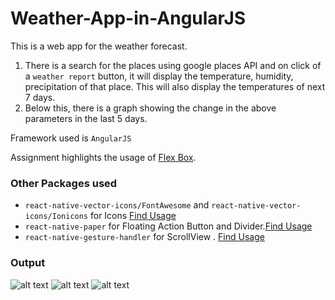 # Weather-App-in-AngularJS
This is a web app for the weather forecast.
1. There is a search for the places using google places API and on click of a `weather report` button, it will display the temperature, humidity, precipitation of that place. This will also display the temperatures of next 7 days.
2. Below this, there is a graph showing the change in the above parameters in the last 5 days.

Framework used is `AngularJS`

Assignment highlights the usage of [Flex Box](./App.js).

### Other Packages used
* `react-native-vector-icons/FontAwesome` and `react-native-vector-icons/Ionicons` for Icons  [Find Usage](./App.js)
* `react-native-paper` for Floating Action Button and Divider.[Find Usage](./App.js)
* `react-native-gesture-handler` for ScrollView . [Find Usage](./src/screens)

### Output
![alt text](./images/img1.png "Screenshot")
![alt text](./images/img2.png "Screenshot")
![alt text](./images/img3.png "Screenshot")
